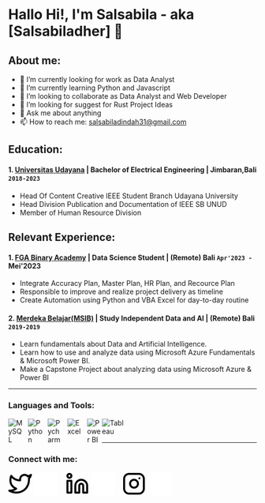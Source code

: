 # Hallo Hi!, I'm Salsabila - aka [Salsabiladher] 👋
## About me:
- 🔭 I’m currently looking for work as Data Analyst
- 🌱 I’m currently learning Python and Javascript
- 👯 I’m looking to collaborate as Data Analyst and Web Developer
- 🤔 I’m looking for suggest for Rust Project Ideas
- 💬 Ask me about anything
- 📫 How to reach me: salsabiladindah31@gmail.com

## Education:

#### 1. [Universitas Udayana](https://www.unud.ac.id) | Bachelor of Electrical Engineering | Jimbaran,Bali `2018-2023`
   - Head Of Content Creative IEEE Student Branch Udayana University
   - Head Division Publication and Documentation of IEEE SB UNUD 
   - Member of Human Resource Division

## Relevant Experience:
#### 1. [FGA Binary Academy](https://www.binaracademy.com) | Data Science Student | (Remote) Bali `Apr'2023 - `Mei'2023
   - Integrate Accuracy Plan, Master Plan, HR Plan, and Recource Plan
   - Responsible to improve and realize project delivery as timeline
   - Create Automation using Python and VBA Excel for day-to-day routine
#### 2. [Merdeka Belajar(MSIB)](https://portal.pln.co.id) | Study Independent Data and AI | (Remote) Bali `2019-2019`
   - Learn fundamentals about Data and Artificial Intelligence.
   - Learn how to use and analyze data using Microsoft Azure Fundamentals & Microsoft Power BI.
   - Make a Capstone Project about analyzing data using Microsoft Azure & Power BI
---

### Languages and Tools:

[<img align="left" alt="MySQL" width="30px" src="https://cdn.jsdelivr.net/gh/devicons/devicon/icons/mysql/mysql-original.svg" style="padding-right:10px;" />][webdev]
[<img align="left" alt="Python" width="30px" src="https://upload.wikimedia.org/wikipedia/commons/thumb/c/c3/Python-logo-notext.svg/110px-Python-logo-notext.svg.png?20100317150552" style="padding-right:10px;" />][webdev]
[<img align="left" alt="Pycharm" width="30px" src="https://upload.wikimedia.org/wikipedia/commons/thumb/1/1d/PyCharm_Icon.svg/220px-PyCharm_Icon.svg.png" style="padding-right:10px;" />][webdev]
[<img align="left" alt="Excel" width="30px" src="https://is2-ssl.mzstatic.com/image/thumb/Purple126/v4/a8/fd/5a/a8fd5a84-c6f1-355f-3b9f-6e86598efaa3/XCEL.png/1200x630bb.png" style="padding-right:10px;" />][webdev]
[<img align="left" alt="Power BI" width="30px" src="https://powerbi.microsoft.com/pictures/application-logos/svg/powerbi.svg" style="padding-right:0px;" />][webdev]
[<img align="left" alt="Tableau" width="50px" src="https://logos-world.net/wp-content/uploads/2021/10/Tableau-Symbol.png" style="padding-right:10px;" />][webdev]

<br />
<br />

---
### Connect with me:

[![website](./img/twitter-light.svg)](https://twitter.com/crystalbila#gh-light-mode-only)
[![website](./img/twitter-dark.svg)](https://twitter.com/crystalbila#gh-dark-mode-only)
&nbsp;&nbsp;
[![website](./img/linkedin-light.svg)](https://www.linkedin.com/in/salsabiladher#gh-light-mode-only)
[![website](./img/linkedin-dark.svg)](https://www.linkedin.com/in/salsabiladher#gh-dark-mode-only)
&nbsp;&nbsp;
[![website](./img/instagram-light.svg)](https://instagram.com/salsabiladher#gh-light-mode-only)
[![website](./img/instagram-dark.svg)](https://instagram.com/salsabiladher#gh-dark-mode-only)



[webdev]: https://github.com/salsabiladher/salsabiladher
